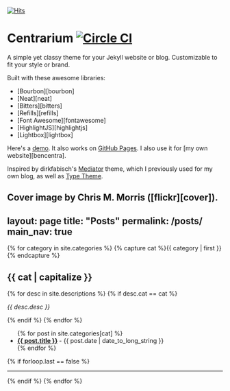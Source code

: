 [![Hits](https://hits.seeyoufarm.com/api/count/incr/badge.svg?url=https%3A%2F%2Fjeonghoonkim1211.github.io&count_bg=%233DC8C7&title_bg=%23E7DEDE&icon=&icon_color=%23E7E7E7&title=hits&edge_flat=false)](https://hits.seeyoufarm.com)

# Centrarium [![Circle CI](https://circleci.com/gh/bencentra/centrarium/tree/master.svg?style=svg)](https://circleci.com/gh/bencentra/centrarium/tree/master)

A simple yet classy theme for your Jekyll website or blog. Customizable to fit your style or brand.

Built with these awesome libraries:
* [Bourbon][bourbon]
* [Neat][neat]
* [Bitters][bitters]
* [Refills][refills]
* [Font Awesome][fontawesome]
* [HighlightJS][highlightjs]
* [Lightbox][lightbox]

Here's a [demo](http://bencentra.com/centrarium). It also works on [GitHub Pages](http://bencentra.github.io/centrarium/). I also use it for [my own website][bencentra].

Inspired by dirkfabisch's [Mediator](https://github.com/dirkfabisch/mediator) theme, which I previously used for my own blog, as well as [Type Theme](http://rohanchandra.github.io/type-theme/).

Cover image by Chris M. Morris ([flickr][cover]).
---
layout: page
title: "Posts"
permalink: /posts/
main_nav: true
---

{% for category in site.categories %}
  {% capture cat %}{{ category | first }}{% endcapture %}
  <h2 id="{{cat}}">{{ cat | capitalize }}</h2>
  {% for desc in site.descriptions %}
    {% if desc.cat == cat %}
      <p class="desc"><em>{{ desc.desc }}</em></p>
    {% endif %}
  {% endfor %}
  <ul class="posts-list">
  {% for post in site.categories[cat] %}
    <li>
      <strong>
        <a href="{{ post.url | prepend: site.baseurl }}">{{ post.title }}</a>
      </strong>
      <span class="post-date">- {{ post.date | date_to_long_string }}</span>
    </li>
  {% endfor %}
  </ul>
  {% if forloop.last == false %}<hr>{% endif %}
{% endfor %}
<br>
